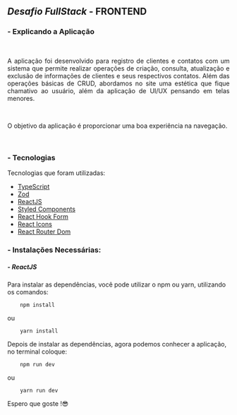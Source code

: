 ## _Desafio FullStack_ - FRONTEND

### - **Explicando a Aplicação**

<br>
<p style="text-align: justify;">A aplicação foi desenvolvido para registro de clientes e contatos com um sistema que permite realizar operações de criação, consulta, atualização e exclusão de informações de clientes e seus respectivos contatos. Além das operações básicas de CRUD, abordamos no site uma estética que fique chamativo ao usuário, além da aplicação de UI/UX pensando em telas menores.</p>
<br>
<p style="text-align: justify;">O objetivo da aplicação é proporcionar uma boa experiência na navegação.</p>
<br>

### - **Tecnologias**

Tecnologias que foram utilizadas:

- [TypeScript](https://www.typescriptlang.org/docs/)
- [Zod](https://github.com/colinhacks/zod)
- [ReactJS](https://pt-br.reactjs.org/docs/getting-started.html)
- [Styled Components](https://styled-components.com/docs)
- [React Hook Form](https://react-hook-form.com/get-started/)
- [React Icons](https://react-icons.github.io/react-icons/)
- [React Router Dom](https://reactrouter.com/web/guides/quick-start)

### - **Instalações Necessárias:**

##### - **ReactJS**

Para instalar as dependências, você pode utilizar o npm ou yarn, utilizando os comandos:

```
    npm install
```

ou

```
    yarn install
```

Depois de instalar as dependências, agora podemos conhecer a aplicação, no terminal coloque:

```
    npm run dev
```

ou

```
    yarn run dev
```

Espero que goste !😎
